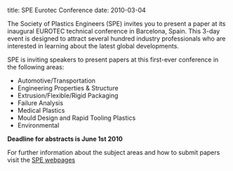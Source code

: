 title: SPE Eurotec Conference 
date: 2010-03-04 

The Society of Plastics Engineers (SPE) invites you to present a paper at its inaugural EUROTEC technical conference in Barcelona, Spain. This 3-day event is designed to attract several hundred industry professionals who are interested in learning about the latest global developments.
<!--break-->
SPE is inviting speakers to present papers at this first-ever conference in the following areas:   
  

* Automotive/Transportation  
* Engineering Properties & Structure  
* Extrusion/Flexible/Rigid Packaging  
* Failure Analysis  
* Medical Plastics  
* Mould Design and Rapid Tooling Plastics  
* Environmental  
    
**Deadline for abstracts is June 1st 2010**  

For further information about the subject areas and how to submit papers visit the [SPE webpages](http://www.4spe.org/spe-eurotec-conference)